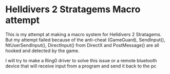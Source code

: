# Helldivers 2 Stratagems Macro attempt
This is my attempt at making a macro system for Helldivers 2 Stratagems.
But my attempt failed because of the anti-cheat (GameGuard), SendInput(), NtUserSendInput(), DirectInput() from DirectX and PostMessage() are all hooked and detected by the game.

I will try to make a Ring0 driver to solve this issue or a remote bluetooth device that will receive input from a program and send it back to the pc